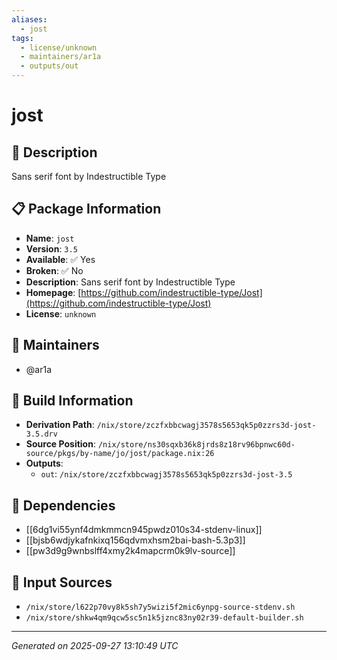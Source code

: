 ```yaml
---
aliases:
  - jost
tags:
  - license/unknown
  - maintainers/ar1a
  - outputs/out
---
```


# jost

## 📝 Description

Sans serif font by Indestructible Type

## 📋 Package Information

- **Name**: `jost`
- **Version**: `3.5`
- **Available**: ✅ Yes
- **Broken**: ✅ No
- **Description**: Sans serif font by Indestructible Type
- **Homepage**: [https://github.com/indestructible-type/Jost](https://github.com/indestructible-type/Jost)
- **License**: `unknown`
## 👥 Maintainers

- @ar1a


## 🔧 Build Information

- **Derivation Path**: `/nix/store/zczfxbbcwagj3578s5653qk5p0zzrs3d-jost-3.5.drv`
- **Source Position**: `/nix/store/ns30sqxb36k8jrds8z18rv96bpnwc60d-source/pkgs/by-name/jo/jost/package.nix:26`
- **Outputs**:
  - `out`:  `/nix/store/zczfxbbcwagj3578s5653qk5p0zzrs3d-jost-3.5`

## 🔗 Dependencies

- [[6dg1vi55ynf4dmkmmcn945pwdz010s34-stdenv-linux]]
- [[bjsb6wdjykafnkixq156qdvmxhsm2bai-bash-5.3p3]]
- [[pw3d9g9wnbslff4xmy2k4mapcrm0k9lv-source]]

## 📁 Input Sources

- `/nix/store/l622p70vy8k5sh7y5wizi5f2mic6ynpg-source-stdenv.sh`
- `/nix/store/shkw4qm9qcw5sc5n1k5jznc83ny02r39-default-builder.sh`

---
*Generated on 2025-09-27 13:10:49 UTC*
